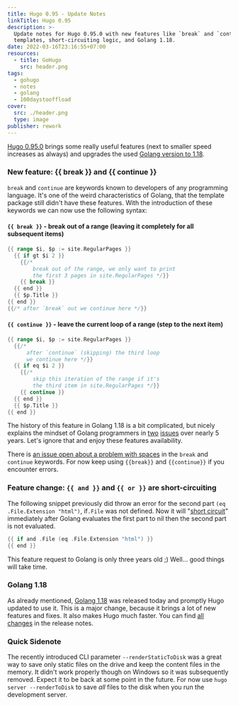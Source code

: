 ```yaml
---
title: Hugo 0.95 - Update Notes
linkTitle: Hugo 0.95
description: >-
  Update notes for Hugo 0.95.0 with new features like `break` and `continue` in
  templates, short-circuiting logic, and Golang 1.18.
date: 2022-03-16T23:16:55+07:00
resources:
  - title: GoHugo
    src: header.png
tags:
  - gohugo
  - notes
  - golang
  - 100daystooffload
cover:
  src: ./header.png
  type: image
publisher: rework
---
```


[Hugo 0.95.0](https://github.com/gohugoio/hugo/releases/tag/v0.95.0) brings some really useful features (next to smaller speed increases as always) and upgrades the used [Golang version to 1.18](https://go.dev/blog/go1.18).

### New feature: {{ break }} and {{ continue }}

`break` and `continue` are keywords known to developers of any programming language. It's one of the weird characteristics of Golang, that the template package still didn't have these features. With the introduction of these keywords we can now use the following syntax:

#### `{{ break }}` - break out of a range (leaving it completely for all subsequent items)

```go {lineAnchors=code1}
{{ range $i, $p := site.RegularPages }}
  {{ if gt $i 2 }}
    {{/*
        break out of the range, we only want to print
        the first 3 pages in site.RegularPages */}}
    {{ break }}
  {{ end }}
  {{ $p.Title }}
{{ end }}
{{/* after `break` out we continue here */}}
```

#### `{{ continue }}` - leave the current loop of a range (step to the next item)

```go {lineAnchors=code2}
{{ range $i, $p := site.RegularPages }}
  {{/*
      after `continue` (skipping) the third loop
      we continue here */}}
  {{ if eq $i 2 }}
    {{/*
        skip this iteration of the range if it's
        the third item in site.RegularPages */}}
    {{ continue }}
  {{ end }}
  {{ $p.Title }}
{{ end }}
```

The history of this feature in Golang 1.18 is a bit complicated, but nicely explains the mindset of Golang programmers in [two](https://github.com/golang/go/issues/20523) [issues](https://github.com/golang/go/issues/20531) over nearly 5 years. Let's ignore that and enjoy these features availability.

There is [an issue open about a problem with spaces](https://github.com/golang/go/issues/51670) in the `break` and `continue` keywords. For now keep using `{{break}}` and `{{continue}}` if you encounter errors.

### Feature change: `{{ and }}` and `{{ or }}` are short-circuiting

The following snippet previously did throw an error for the second part `(eq .File.Extension "html")`, if`.File` was not defined. Now it will "[short circuit](https://github.com/golang/go/issues/31103)" immediately after Golang evaluates the first part to nil then the second part is not evaluated.

```go {lineAnchors=code3}
{{ if and .File (eq .File.Extension "html") }}
{{ end }}
```

This feature request to Golang is only three years old ;) Well… good things will take time.

### Golang 1.18

As already mentioned, [Golang 1.18](https://go.dev/blog/go1.18) was released today and promptly Hugo updated to use it. This is a major change, because it brings a lot of new features and fixes. It also makes Hugo much faster. You can find [all changes](https://github.com/gohugoio/hugo/releases/tag/v0.95.0) in the release notes.

### Quick Sidenote

The recently introduced CLI parameter `--renderStaticToDisk` was a great way to save only static files on the drive and keep the content files in the memory. It didn't work properly though on Windows so it was subsequently removed. Expect it to be back at some point in the future. For now use `hugo server --renderToDisk` to save *all* files to the disk when you run the development server.
